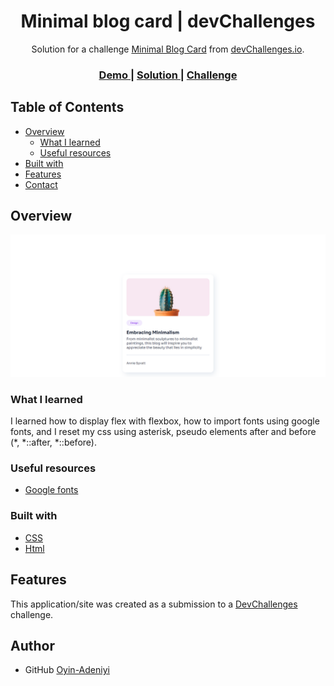 <!-- Please update value in the {}  -->

<h1 align="center">Minimal blog card | devChallenges</h1>

<div align="center">
   Solution for a challenge <a href="https://devchallenges.io/challenge/minimal-blog-card" target="_blank">Minimal Blog Card</a> from <a href="http://devchallenges.io" target="_blank">devChallenges.io</a>.
</div>

<div align="center">
  <h3>
    <a href="{https://your-demo-link.your-domain}">
      Demo
    </a>
    <span> | </span>
    <a href="https://github.com/Oyin-Adeniyi/Minimal-blog-card">
      Solution
    </a>
    <span> | </span>
    <a href="https://devchallenges.io/challenge/minimal-blog-card">
      Challenge
    </a>
  </h3>
</div>

<!-- TABLE OF CONTENTS -->

## Table of Contents

- [Overview](#overview)
  - [What I learned](#what-i-learned)
  - [Useful resources](#useful-resources)
- [Built with](#built-with)
- [Features](#features)
- [Contact](#contact)

<!-- OVERVIEW -->

## Overview

![screenshot](screenshot.png)

<!--
Introduce your projects by taking a screenshot or a gif. Try to tell visitors a story about your project by answering:

- What have you learned/improved? I learnt how to use flexbox, how to import fonts, and reset css.
- Your wisdom? Don't give up.
-->

### What I learned

<!-- Use this section to recap over some of your major learnings while working through this project. Writing these out and providing code samples of areas you want to highlight is a great way to reinforce your own knowledge. --> I learned how to display flex with flexbox, how to import fonts using google fonts, and I reset my css using asterisk, pseudo elements after and before (*, *::after, *::before).


### Useful resources

<!--
- [Example resource 1](https://www.example.com) - This helped me for XYZ reason. I really liked this pattern and will use it going forward.
- [Example resource 2](https://www.example.com) - This is an amazing article which helped me finally understand XYZ. I'd recommend it to anyone still learning this concept.
-->
- [Google fonts](https://fonts.google.com/)

### Built with

<!-- This section should list any major frameworks that you built your project using. Here are a few examples.-->

- [CSS](https://developer.mozilla.org/en-US/docs/Web/CSS)
- [Html](https://developer.mozilla.org/en-US/docs/Web/HTML)

## Features

<!-- List the features of your application or follow the template. Don't share the figma file here :) -->

This application/site was created as a submission to a [DevChallenges](https://devchallenges.io/challenges-dashboard) challenge.

## Author

- GitHub [Oyin-Adeniyi](https://github.com/Oyin-Adeniyi)
